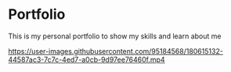 # Portfolio
This is my personal portfolio to show my skills and learn about me


https://user-images.githubusercontent.com/95184568/180615132-44587ac3-7c7c-4ed7-a0cb-9d97ee76460f.mp4

